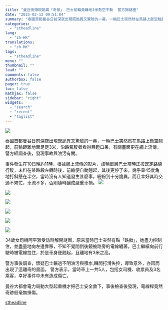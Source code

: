 ```yaml
---
title: "曼谷街頭現詭異「奇景」 巴士前輪竟離地3米懸空不動  警方揭謎團"
date: "2025-02-13 09:51:04"
summary: "泰國首都曼谷日前深夜出現既詭異又驚險的一幕，一輛巴士突然然在馬路上懸空翹起，前..."
categories:
  - "stheadline"
lang:
  - "zh-HK"
translations:
  - "zh-HK"
tags:
  - "stheadline"
menu: ""
thumbnail: ""
lead: ""
comments: false
authorbox: false
pager: true
toc: false
mathjax: false
sidebar: "right"
widgets:
  - "search"
  - "recent"
  - "taglist"
---
```


![](https://image.stheadline.com/f/680p0/0x0/100/none/3a9c1587a78c6633b2a0c5afebdd3072/stheadline/inewsmedia/20250213/_2025021309394939123.jpg)






泰國首都曼谷日前深夜出現既詭異又驚險的一幕，一輛巴士突然然在馬路上懸空翹起，前輪距離地面足足3米，沿路駕駛者看得目瞪口呆，有關畫面更在網上流傳。警方經調查後，發現事故與油污有關。

事件發生在10日晚約11時，根據網上流傳的影片，該輛單層巴士當時正按既定路線行駛，未料在某路段左轉時後，前輪便自動翹起，其後更停了來，幾乎呈45度角地打斜懸在半空，當時沒有人知道發生甚麼事，紛紛到十分詭異，而且幸好其時交通不繁忙，車流不多，否則隨時釀成嚴重車禍。
 ![](https://image.hkhl.hk/f/1024p0/0x0/100/none/6596c8837fb45ab6e4067ef5e4938a08/2025-02/Screenshot_2025-02-13_at_12_53_07_AM.png)




 ![](https://image.hkhl.hk/f/1024p0/0x0/100/none/7ec70565e05d97c2fca28cbe761a0fdc/2025-02/Screenshot_2025-02-13_at_12_53_20_AM.png)




 ![](https://image.hkhl.hk/f/1024p0/0x0/100/none/b436fd8fba9cbb2a283b305a9b090b01/2025-02/Screenshot_2025-02-13_at_12_53_40_AM.png)




 ![](https://image.hkhl.hk/f/1024p0/0x0/100/none/2c9e9100236d2302e143455f3ea66e21/2025-02/Screenshot_2025-02-13_at_12_53_48_AM.png)




 ![](https://image.hkhl.hk/f/1024p0/0x0/100/none/ef10a0aa916de1ce35e65e151fd8cb26/2025-02/Screenshot_2025-02-13_at_1_13_00_AM.png)




 ![](https://image.hkhl.hk/f/1024p0/0x0/100/none/e422669d158d227afa03c586ffbc21a9/2025-02/Screenshot_2025-02-13_at_1_13_10_AM.png)





34歲女司機阿平雅受訪時解開謎團，原來當時巴士突然有點「跣軚」，她盡力控制住，並盡量地向左邊靠移，不知不覺間倒後鏡被路旁的電線纏著，巴士繼續向前行駛時被電線拉住，於是車身便翹起，且離地有3米之高。

警方事後調查，懷疑巴士輾過不明油污與積水,瞬間打滑失控，導致意外，亦因而出現了這離奇的畫面。 警方表示，當時車上一共5人，包括女司機、收票員及3名乘客，幸好事件中未有造成傷亡。

曼谷大都會電力局動大型起重機才把巴士安全救下，事後檢查後發現，電線桿竟然奇跡般毫無損傷。

[stheadline](https://std.stheadline.com/realtime/article/2052483/即時-國際-曼谷街頭現詭異-奇景-巴士前輪竟離地3米懸空不動-警方揭謎團)
